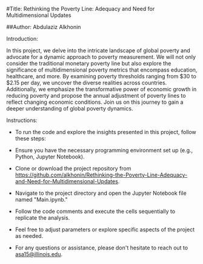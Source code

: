 

#Title: Rethinking the Poverty Line: Adequacy and Need for Multidimensional Updates

##Author: Abdulaziz Alkhonin

Introduction:

In this project, we delve into the intricate landscape of global poverty and advocate for a dynamic approach to poverty measurement. We will not only consider the traditional monetary poverty line but also explore the significance of multidimensional poverty metrics that encompass education, healthcare, and more. By examining poverty thresholds ranging from $30 to $2.15 per day, we uncover the diverse realities across countries. Additionally, we emphasize the transformative power of economic growth in reducing poverty and propose the annual adjustment of poverty lines to reflect changing economic conditions. Join us on this journey to gain a deeper understanding of global poverty dynamics.

Instructions:

- To run the code and explore the insights presented in this project, follow these steps:

- Ensure you have the necessary programming environment set up (e.g., Python, Jupyter Notebook).

- Clone or download the project repository from https://github.com/alkhonin/Rethinking-the-Poverty-Line-Adequacy-and-Need-for-Multidimensional-Updates.

- Navigate to the project directory and open the Jupyter Notebook file named "Main.ipynb."

- Follow the code comments and execute the cells sequentially to replicate the analysis.

- Feel free to adjust parameters or explore specific aspects of the project as needed.

- For any questions or assistance, please don't hesitate to reach out to asa15@illinois.edu.
